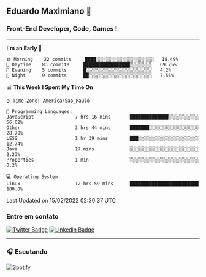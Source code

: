 ## Eduardo Maximiano 👋

### Front-End Developer, Code, Games !

---

<!--START_SECTION:waka-->
**I'm an Early 🐤** 

```text
🌞 Morning    22 commits     ████░░░░░░░░░░░░░░░░░░░░░   18.49% 
🌆 Daytime    83 commits     █████████████████░░░░░░░░   69.75% 
🌃 Evening    5 commits      █░░░░░░░░░░░░░░░░░░░░░░░░   4.2% 
🌙 Night      9 commits      ██░░░░░░░░░░░░░░░░░░░░░░░   7.56%

```


📊 **This Week I Spent My Time On** 

```text
⌚︎ Time Zone: America/Sao_Paulo

💬 Programming Languages: 
JavaScript               7 hrs 16 mins       ██████████████░░░░░░░░░░░   56.02% 
Other                    3 hrs 44 mins       ███████░░░░░░░░░░░░░░░░░░   28.79% 
LESS                     1 hr 39 mins        ███░░░░░░░░░░░░░░░░░░░░░░   12.74% 
Java                     17 mins             ░░░░░░░░░░░░░░░░░░░░░░░░░   2.23% 
Properties               1 min               ░░░░░░░░░░░░░░░░░░░░░░░░░   0.2%

💻 Operating System: 
Linux                    12 hrs 59 mins      █████████████████████████   100.0%

```


 Last Updated on 15/02/2022 02:30:37 UTC
<!--END_SECTION:waka-->

### Entre em contato

[![Twitter Badge](https://img.shields.io/badge/-@edmaxi-1ca0f1?style=flat-square&labelColor=1ca0f1&logo=twitter&logoColor=white&link=https://twitter.com/edmaxi)](https://twitter.com/edmaxi)
[![Linkedin Badge](https://img.shields.io/badge/-Eduardo_Maximiano-0077B5?style=flat-square&logo=Linkedin&logoColor=white&link=https://www.linkedin.com/in/maximiano-eduardo)](https://www.linkedin.com/in/maximiano-eduardo)

---

### 🎧 Escutando
[![Spotify](https://novatorem-sandy.vercel.app/api/spotify)](https://open.spotify.com/user/comgigo)
